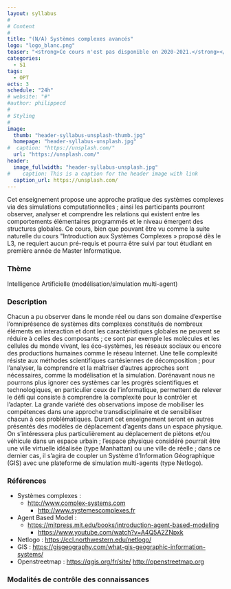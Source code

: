```yaml
---
layout: syllabus
#
# Content
#
title: "(N/A) Systèmes complexes avancés"
logo: "logo_blanc.png"
teaser: "<strong>Ce cours n'est pas disponible en 2020-2021.</strong></br>La recherche se trouve actuellement confrontée, dans différentes disciplines et domaines d’étude, à la notion de système complexe. Une problématique majeure dans l’étude de tels systèmes consiste à comprendre comment un ensemble d’objets interagissant selon des règles locales déterminées peut engendrer un comportement global complexe, difficile à comprendre au simple vu des règles locales."
categories:
  - S1
tags:
  - OPT
ects: 3
schedule: "24h"
# website: "#"
#author: philippecd
#
# Styling
#
image:
  thumb: "header-syllabus-unsplash-thumb.jpg"
  homepage: "header-syllabus-unsplash.jpg"
#  caption: "https://unsplash.com/"
  url: "https://unsplash.com/"
header:
  image_fullwidth: "header-syllabus-unsplash.jpg"
#    caption: This is a caption for the header image with link
  caption_url: https://unsplash.com/
---
```





Cet enseignement propose une approche pratique des systèmes complexes via des simulations computationnelles ; ainsi les participants pourront observer, analyser et comprendre les relations qui existent entre les comportements élémentaires programmés et le niveau émergent des structures globales.
Ce cours, bien que pouvant être vu comme la suite naturelle du cours "Introduction aux Systèmes Complexes » proposé dès le L3, ne requiert aucun pré-requis et pourra être suivi par tout étudiant en première année de Master Informatique.

### Thème ###

Intelligence Artificielle (modélisation/simulation multi-agent)


### Description ###

Chacun a pu observer dans le monde réel ou dans son domaine d’expertise l’omniprésence de systèmes dits complexes constitués de nombreux éléments en interaction et dont les caractéristiques globales ne peuvent se réduire à celles des composants ; ce sont par exemple les molécules et les cellules du monde vivant, les éco-systèmes, les réseaux sociaux ou encore des productions humaines comme le réseau Internet.
Une telle complexité résiste aux méthodes scientifiques cartésiennes de décomposition ; pour l’analyser, la comprendre et la maîtriser d’autres approches sont nécessaires, comme la modélisation et la simulation.
Dorénavant nous ne pourrons plus ignorer ces systèmes car les progrès scientifiques et technologiques, en particulier ceux de l’informatique, permettent de relever le défi qui consiste à comprendre la complexité pour la contrôler et l’adapter.
La grande variété des observations impose de mobiliser les compétences dans une approche transdisciplinaire et de sensibiliser chacun à ces problématiques.
Durant cet enseignement seront en autres présentés des modèles de déplacement d’agents dans un espace physique. On s’intéressera plus particulièrement au déplacement de piétons et/ou véhicule dans un espace urbain ; l’espace physique considéré pourrait être une ville virtuelle idéalisée (type Manhattan) ou une ville de réelle ; dans ce dernier cas, il s’agira de coupler un Système d’Information Géographique (GIS) avec une plateforme de simulation multi-agents (type Netlogo).

### Références ###

- Systèmes complexes :
    - http://www.complex-systems.com
      - http://www.systemescomplexes.fr
- Agent Based Model :
  - https://mitpress.mit.edu/books/introduction-agent-based-modeling
    - https://www.youtube.com/watch?v=A4Q5A2ZNpxk
- Netlogo : https://ccl.northwestern.edu/netlogo/
- GIS : https://gisgeography.com/what-gis-geographic-information-systems/
- Openstreetmap : https://qgis.org/fr/site/ http://openstreetmap.org


### Modalités de contrôle des connaissances ###
